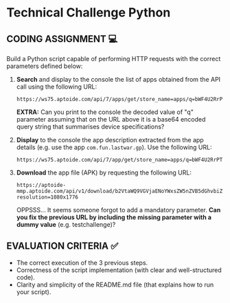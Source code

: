 # Technical Challenge Python

## CODING ASSIGNMENT 💻
Build a Python script capable of performing HTTP requests with the correct parameters defined below:
1. **Search** and display to the console the list of apps obtained from the API call using the following URL:
   ```
   https://ws75.aptoide.com/api/7/apps/get/store_name=apps/q=bWF4U2RrPTE5Jm1heFNjcmVlbj1ub3JtYWwmbWF4R2xlcz0yLjA/group_name=games/limit=10/offset=0/mature=false
   ```
   **EXTRA:** Can you print to the console the decoded value of "q" parameter assuming that on the URL above it is a base64 encoded query string that summarises device specifications?

2. **Display** to the console the app description extracted from the app details (e.g. use the app ```com.fun.lastwar.gp```). Use the following URL:
   ```
   https://ws75.aptoide.com/api/7/app/get/store_name=apps/q=bWF4U2RrPTE5Jm1heFNjcmVlbj1ub3JtYWwmbWF4R2xlcz0yLjA/package_name=com.fun.lastwar.gp/language=pt_PT/
   ```
 
3. **Download** the app file (APK) by requesting the following URL:
   ```
   https://aptoide-mmp.aptoide.com/api/v1/download/b2VtaWQ9VGVjaENoYWxsZW5nZVB5dGhvbiZwYWNrYWdlX25hbWU9Y29tLmZ1bi5sYXN0d2FyLmdwJnJlZGlyZWN0X3VybD1odHRwczovL3Bvb2wuYXBrLmFwdG9pZGUuY29tL2FwcHMvY29tLWZ1bi1sYXN0d2FyLWdwLTk5OTk5LTY2NjEyOTMwLWE3MThmOWZlMjE5OGM1Y2EyYzIwMmUwNDYzZTVkZDk1LmFwaw==?resolution=1080x1776
   ```
   OPPSSS... It seems someone forgot to add a mandatory parameter. **Can you fix the previous URL by including the missing parameter with a dummy value** (e.g. testchallenge)?


## EVALUATION CRITERIA ✅
- The correct execution of the 3 previous steps.
- Correctness of the script implementation (with clear and well-structured code).
- Clarity and simplicity of the README.md file (that explains how to run your script).
